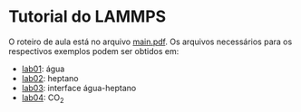# Tutorial do LAMMPS

O roteiro de aula está no arquivo [main.pdf](./main.pdf). Os arquivos necessários para os respectivos exemplos podem ser obtidos em:

- [lab01](./lab01/water): água
- [lab02](./lab02/heptane): heptano
- [lab03](./lab03/interface): interface água-heptano
- [lab04](./lab04/co2): CO<sub>2</sub>

